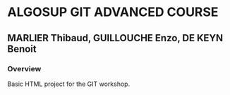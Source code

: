 # ALGOSUP GIT ADVANCED COURSE
## MARLIER Thibaud, GUILLOUCHE Enzo, DE KEYN Benoit

### Overview

Basic HTML project for the GIT workshop.
